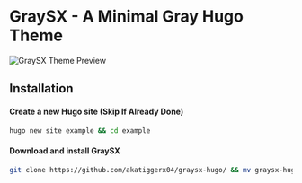 # GraySX - A Minimal Gray Hugo Theme

![GraySX Theme Preview](https://github.com/akatiggerx04/graysx-hugo/blob/content/theme.gif?raw=true)

## Installation 

#### Create a new Hugo site (Skip If Already Done)

```sh
hugo new site example && cd example
```
#### Download and install GraySX

```sh
git clone https://github.com/akatiggerx04/graysx-hugo/ && mv graysx-hugo themes/graysx && cp -r themes/graysx/exampleSite/* .
```